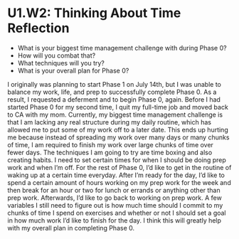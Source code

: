 # U1.W2: Thinking About Time Reflection

* What is your biggest time management challenge with during Phase 0? 
* How will you combat that? 
* What techniques will you try?
* What is your overall plan for Phase 0?

I originally was planning to start Phase 1 on July 14th, but I was unable to balance my work, life, and prep to successfully complete Phase 0. As a result, I requested a deferment and to begin Phase 0, again. Before I had started Phase 0 for my second time, I quit my full-time job and moved back to CA with my mom. Currently, my biggest time management challenge is that I am lacking any real structure during my daily routine, which has allowed me to put some of my work off to a later date. This ends up hurting me because instead of spreading my work over many days or many chunks of time, I am required to finish my work over large chunks of time over fewer days. The techniques I am going to try are time boxing and also creating habits. I need to set certain times for when I should be doing prep work and when I’m off. For the rest of Phase 0, I’d like to get in the routine of waking up at a certain time everyday. After I’m ready for the day, I’d like to spend a certain amount of hours working on my prep work for the week and then break for an hour or two for lunch or errands or anything other than prep work. Afterwards, I’d like to go back to working on prep work. A few variables I still need to figure out is how much time should I commit to my chunks of time I spend on exercises and whether or not I should set a goal in how much work I’d like to finish for the day. I think this will greatly help with my overall plan in completing Phase 0. 